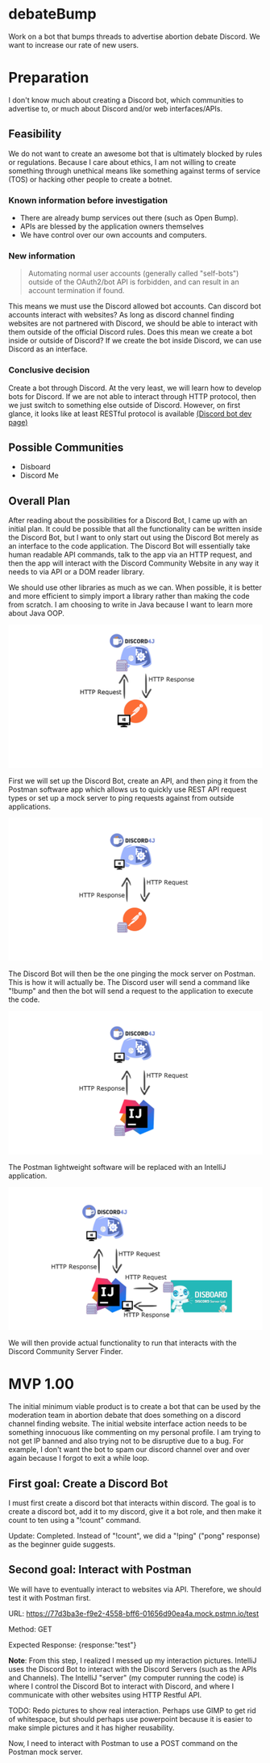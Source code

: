 # debateBump
Work on a bot that bumps threads to advertise abortion debate Discord. We want to increase our rate of new users.

# Preparation

I don't know much about creating a Discord bot, which communities to advertise to, or much about Discord and/or web interfaces/APIs. 

## Feasibility 

We do not want to create an awesome bot that is ultimately blocked by rules or regulations. Because I care about ethics, I am not willing to create something through unethical means like something against terms of service (TOS) or hacking other people to create a botnet.   

### Known information before investigation
* There are already bump services out there (such as Open Bump).
* APIs are blessed by the application owners themselves
* We have control over our own accounts and computers. 

### New information

> Automating normal user accounts (generally called "self-bots") outside of the OAuth2/bot API is forbidden, and can result in an account termination if found.

This means we must use the Discord allowed bot accounts. Can discord bot accounts interact with websites? As long as discord channel finding websites are not partnered with Discord, we should be able to interact with them outside of the official Discord rules. Does this mean we create a bot inside or outside of Discord? If we create the bot inside Discord, we can use Discord as an interface. 

### Conclusive decision

Create a bot through Discord. At the very least, we will learn how to develop bots for Discord. If we are not able to interact through HTTP protocol, then we just switch to something else outside of Discord. However, on first glance, it looks like at least RESTful protocol is available [(Discord bot dev page)](https://discordapp.com/developers/docs/intro)

## Possible Communities

* Disboard 
* Discord Me

## Overall Plan
After reading about the possibilities for a Discord Bot, I came up with an initial plan. It could be possible that all the functionality can be written inside the Discord Bot, but I want to only start out using the Discord Bot merely as an interface to the code application. The Discord Bot will essentially take human readable API commands, talk to the app via an HTTP request, and then the app will interact with the Discord Community Website in any way it needs to via API or a DOM reader library. 

We should use other libraries as much as we can. When possible, it is better and more efficient to simply import a library rather than making the code from scratch. I am choosing to write in Java because I want to learn more about Java OOP. 

![discordBump Stage 1](images/discordBump1.png)

First we will set up the Discord Bot, create an API, and then ping it from the Postman software app which allows us to quickly use REST API request types or set up a mock server to ping requests against from outside applications. 

![discordBump Stage 2](images/discordBump2.png)

The Discord Bot will then be the one pinging the mock server on Postman. This is how it will actually be. The Discord user will send a command like "!bump" and then the bot will send a request to the application to execute the code. 

![discordBump Stage 3](images/discordBump3.png)

The Postman lightweight software will be replaced with an IntelliJ application. 

![discordBump Stage 4](images/discordBump4.png)

We will then provide actual functionality to run that interacts with the Discord Community Server Finder. 

# MVP 1.00

The initial minimum viable product is to create a bot that can be used by the moderation team in abortion debate that does something on a discord channel finding website. The initial website interface action needs to be something innocuous like commenting on my personal profile. I am trying to not get IP banned and also trying not to be disruptive due to a bug. For example, I don't want the bot to spam our discord channel over and over again because I forgot to exit a while loop. 

## First goal: Create a Discord Bot

I must first create a discord bot that interacts within discord. The goal is to create a discord bot, add it to my discord, give it a bot role, and then make it count to ten using a "!count" command. 

Update: Completed. Instead of "!count", we did a "!ping" ("pong" response) as the beginner guide suggests.

## Second goal: Interact with Postman
We will have to eventually interact to websites via API. Therefore, we should test it with Postman first. 

URL: https://77d3ba3e-f9e2-4558-bff6-01656d90ea4a.mock.pstmn.io/test

Method: GET

Expected Response: {response:"test"}

**Note**: From this step, I realized I messed up my interaction pictures. IntelliJ uses the Discord Bot to interact with the Discord Servers (such as the APIs and Channels). The IntelliJ "server" (my computer running the code) is where I control the Discord Bot to interact with Discord, and where I communicate with other websites using HTTP Restful API. 

TODO: Redo pictures to show real interaction. Perhaps use GIMP to get rid of whitespace, but should perhaps use powerpoint because it is easier to make simple pictures and it has higher reusability. 

Now, I need to interact with Postman to use a POST command on the Postman mock server. 